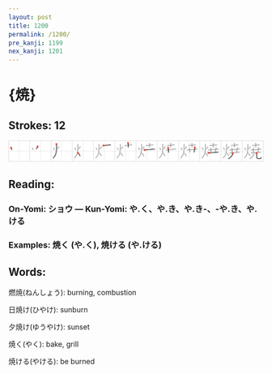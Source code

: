 ```yaml
---
layout: post
title: 1200
permalink: /1200/
pre_kanji: 1199
nex_kanji: 1201
---
```


# {焼}

## Strokes: 12

<div class="stroke"><img src="../images/E784BC.png" /></div>

## Reading:

### On-Yomi: ショウ &mdash; Kun-Yomi: や.く、や.き、や.き-、-や.き、や.ける

### Examples: 焼く (や.く), 焼ける (や.ける)

## Words:

燃焼(ねんしょう): burning, combustion

日焼け(ひやけ): sunburn

夕焼け(ゆうやけ): sunset

焼く(やく): bake, grill

焼ける(やける): be burned
